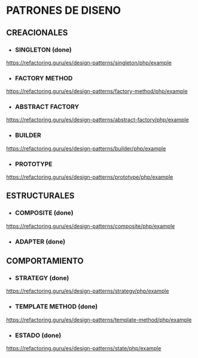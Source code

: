 # PATRONES DE DISENO

## CREACIONALES

- ### SINGLETON (done)

https://refactoring.guru/es/design-patterns/singleton/php/example

- ### FACTORY METHOD

https://refactoring.guru/es/design-patterns/factory-method/php/example

- ### ABSTRACT FACTORY

https://refactoring.guru/es/design-patterns/abstract-factory/php/example

- ### BUILDER

https://refactoring.guru/es/design-patterns/builder/php/example

- ### PROTOTYPE

https://refactoring.guru/es/design-patterns/prototype/php/example

## ESTRUCTURALES

- ### COMPOSITE (done)

https://refactoring.guru/es/design-patterns/composite/php/example

- ### ADAPTER (done)

## COMPORTAMIENTO

- ### STRATEGY (done)

https://refactoring.guru/es/design-patterns/strategy/php/example

- ### TEMPLATE METHOD (done)

https://refactoring.guru/es/design-patterns/template-method/php/example

- ### ESTADO (done)

https://refactoring.guru/es/design-patterns/state/php/example

